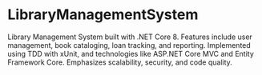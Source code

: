 # LibraryManagementSystem
Library Management System built with .NET Core 8. Features include user management, book cataloging, loan tracking, and reporting. Implemented using TDD with xUnit, and technologies like ASP.NET Core MVC and Entity Framework Core. Emphasizes scalability, security, and code quality.
